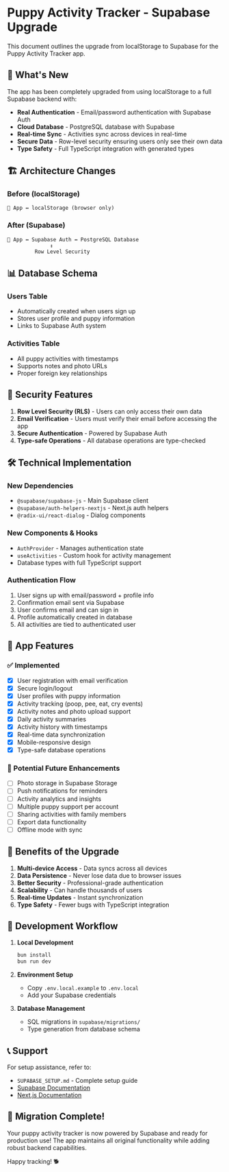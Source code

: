 # Puppy Activity Tracker - Supabase Upgrade

This document outlines the upgrade from localStorage to Supabase for the Puppy Activity Tracker app.

## 🚀 What's New

The app has been completely upgraded from using localStorage to a full Supabase backend with:

- **Real Authentication** - Email/password authentication with Supabase Auth
- **Cloud Database** - PostgreSQL database with Supabase
- **Real-time Sync** - Activities sync across devices in real-time
- **Secure Data** - Row-level security ensuring users only see their own data
- **Type Safety** - Full TypeScript integration with generated types

## 🏗️ Architecture Changes

### Before (localStorage)
```
📱 App ↔️ localStorage (browser only)
```

### After (Supabase)
```
📱 App ↔️ Supabase Auth ↔️ PostgreSQL Database
              ↕️
         Row Level Security
```

## 📊 Database Schema

### Users Table
- Automatically created when users sign up
- Stores user profile and puppy information
- Links to Supabase Auth system

### Activities Table
- All puppy activities with timestamps
- Supports notes and photo URLs
- Proper foreign key relationships

## 🔐 Security Features

1. **Row Level Security (RLS)** - Users can only access their own data
2. **Email Verification** - Users must verify their email before accessing the app
3. **Secure Authentication** - Powered by Supabase Auth
4. **Type-safe Operations** - All database operations are type-checked

## 🛠️ Technical Implementation

### New Dependencies
- `@supabase/supabase-js` - Main Supabase client
- `@supabase/auth-helpers-nextjs` - Next.js auth helpers
- `@radix-ui/react-dialog` - Dialog components

### New Components & Hooks
- `AuthProvider` - Manages authentication state
- `useActivities` - Custom hook for activity management
- Database types with full TypeScript support

### Authentication Flow
1. User signs up with email/password + profile info
2. Confirmation email sent via Supabase
3. User confirms email and can sign in
4. Profile automatically created in database
5. All activities are tied to authenticated user

## 📱 App Features

### ✅ Implemented
- [x] User registration with email verification
- [x] Secure login/logout
- [x] User profiles with puppy information
- [x] Activity tracking (poop, pee, eat, cry events)
- [x] Activity notes and photo upload support
- [x] Daily activity summaries
- [x] Activity history with timestamps
- [x] Real-time data synchronization
- [x] Mobile-responsive design
- [x] Type-safe database operations

### 🚧 Potential Future Enhancements
- [ ] Photo storage in Supabase Storage
- [ ] Push notifications for reminders
- [ ] Activity analytics and insights
- [ ] Multiple puppy support per account
- [ ] Sharing activities with family members
- [ ] Export data functionality
- [ ] Offline mode with sync

## 🎯 Benefits of the Upgrade

1. **Multi-device Access** - Data syncs across all devices
2. **Data Persistence** - Never lose data due to browser issues
3. **Better Security** - Professional-grade authentication
4. **Scalability** - Can handle thousands of users
5. **Real-time Updates** - Instant synchronization
6. **Type Safety** - Fewer bugs with TypeScript integration

## 🔧 Development Workflow

1. **Local Development**
   ```bash
   bun install
   bun run dev
   ```

2. **Environment Setup**
   - Copy `.env.local.example` to `.env.local`
   - Add your Supabase credentials

3. **Database Management**
   - SQL migrations in `supabase/migrations/`
   - Type generation from database schema

## 📞 Support

For setup assistance, refer to:
- `SUPABASE_SETUP.md` - Complete setup guide
- [Supabase Documentation](https://supabase.com/docs)
- [Next.js Documentation](https://nextjs.org/docs)

## 🎉 Migration Complete!

Your puppy activity tracker is now powered by Supabase and ready for production use! The app maintains all original functionality while adding robust backend capabilities.

Happy tracking! 🐕
